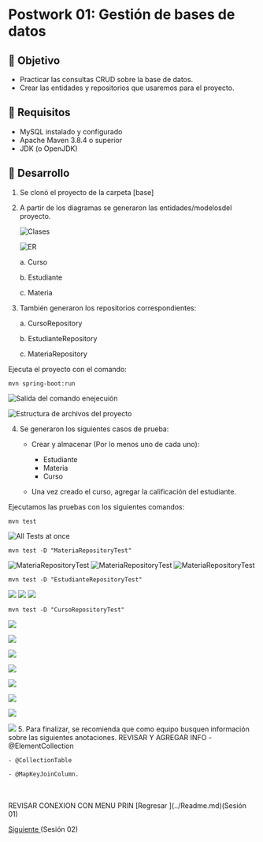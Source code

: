 
# Postwork 01: Gestión de bases de datos

## 🎩 Objetivo

- Practicar las consultas CRUD sobre la base de datos.
- Crear las entidades y repositorios que usaremos para el proyecto.

## 🎯 Requisitos

- MySQL instalado y configurado
- Apache Maven 3.8.4 o superior
- JDK (o OpenJDK)

## 🚀 Desarrollo

1. Se clonó el proyecto de la carpeta [base]

2. A partir de los diagramas se generaron las entidades/modelosdel proyecto.

    ![Clases](images/Diagrama_de_clases.png)

    ![ER](images/Diagrama_ER.png)

    a. Curso
    
    b. Estudiante
    
    c. Materia

3. También generaron los repositorios correspondientes:

    a. CursoRepository
    
    b. EstudianteRepository

    c. MateriaRepository

Ejecuta el proyecto con el comando:
```
mvn spring-boot:run
```

   ![Salida del comando enejecuión](images/Sesion1-mvnSpring-boot-run1-bsfS8.png)

   ![Estructura de archivos del proyecto](images/Sesion1-mvnSpring-boot-run2-bsfS8.png)

4. Se generaron los siguientes casos de prueba:

    - Crear y almacenar (Por lo menos uno de cada uno):
        - Estudiante
        - Materia
        - Curso
        
    - Una vez creado el curso, agregar la calificación del estudiante.

 Ejecutamos las pruebas con los siguientes comandos:

```
mvn test
```
![All Tests at once](images/Sesion1-mvn-testAll1-bsfS8.png)
```
mvn test -D "MateriaRepositoryTest"
```
![MateriaRepositoryTest](images/Sesion1-mvn-testMateriaRespositoryTest1-bsfS8.png)
![MateriaRepositoryTest](images/Sesion1-mvn-testMateriaRespositoryTest2-bsfS8.png)
![MateriaRepositoryTest](images/Sesion1-mvn-testMateriaRespositoryTest3-bsfS8.png)
```
mvn test -D "EstudianteRepositoryTest"
```
![](images/Sesion1-mvn-testEstudianteRespositoryTest1-bsfS8.png)
![](images/Sesion1-mvn-testEstudianteRespositoryTest2-bsfS8.png)
![](images/Sesion1-mvn-testEstudianteRespositoryTest3-bsfS8.png)
```
mvn test -D "CursoRepositoryTest"
```
![](images/Sesion1-mvn-testCursoRespositoryTest1-bsfS8.png)

![](images/Sesion1-mvn-testCursoRespositoryTest2-bsfS8.png)

![](images/Sesion1-mvn-testCursoRespositoryTest3-bsfS8.png)

![](images/Sesion1-mvn-testCursoRespositoryTest4-bsfS8.png)

![](images/Sesion1-mvn-testCursoRespositoryTest5-bsfS8.png)

![](images/Sesion1-mvn-testCursoRespositoryTest6-bsfS8.png)

![](images/Sesion1-mvn-testCursoRespositoryTest7-bsfS8.png)

![](images/Sesion1-mvn-testCursoRespositoryTest8-bsfS8.png)
5. Para finalizar, se recomienda que como equipo busquen información sobre las siguientes anotaciones. 
REVISAR Y AGREGAR INFO
    - @ElementCollection
    
    - @CollectionTable
    
    - @MapKeyJoinColumn.

<br/>
<br/>
REVISAR CONEXION CON MENU PRIN
[Regresar ](../Readme.md)(Sesión 01)

[Siguiente ](../../Sesion-02/Readme.md)(Sesión 02)

